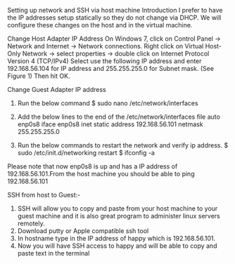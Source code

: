 Setting up network and SSH via host machine
Introduction
I prefer to have the IP addresses setup statically so they do not change via DHCP.  We will configure these changes on the host 
and in the virtual machine.

Change Host Adapter IP Address
On Windows 7, click on Control Panel → Network and Internet → Network connections.
Right click on Virtual Host-Only Network → select properties → double click on Internet Protocol Version 4 (TCP/IPv4)
Select use the following IP address and enter 192.168.56.104 for IP address and 255.255.255.0 for Subnet mask. (See Figure 1)  Then hit OK.

Change Guest Adapter IP address
1. Run the below command
$ sudo nano /etc/network/interfaces

2. Add the below lines to the end of  the /etc/network/interfaces file
auto enp0s8
iface enp0s8 inet static
address 192.168.56.101
netmask 255.255.255.0

3. Run the below commands to restart the network and verify ip address.
$ sudo /etc/init.d/networking restart
$ ifconfig -a

Please note that now enp0s8 is up and has a IP address of 192.168.56.101.From the host machine you should be able to ping 192.168.56.101


SSH from host to Guest:-
1. SSH will allow you to copy and paste from your host machine to your guest machine and it is also great program to 
administer linux servers remotely.
2. Download putty or Apple compatible ssh tool
3. In hostname type in the IP address of happy which is 192.168.56.101.
4. Now you will have SSH access to happy and will be able to copy and paste text in the terminal

